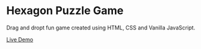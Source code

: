 # Hexagon Puzzle Game

Drag and dropt fun game created using HTML, CSS and Vanilla JavaScript.  

[Live Demo]()

